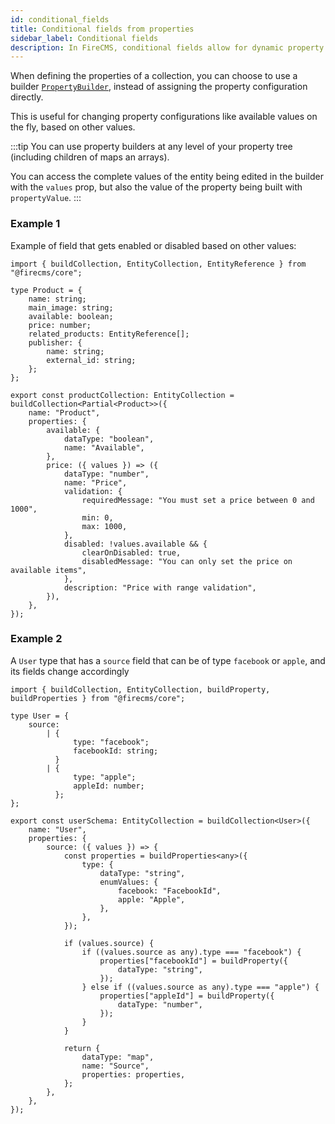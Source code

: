 ```yaml
---
id: conditional_fields
title: Conditional fields from properties
sidebar_label: Conditional fields
description: In FireCMS, conditional fields allow for dynamic property configurations within your collection schemas, offering responsive interfaces that adapt to other property values in real time. The `PropertyBuilder` function enables you to construct properties whose attributes, such as enabled or disabled states, are determined by the values of other fields in the entity. This is particularly useful when you want to create intuitive forms that change based on user input or data context, ensuring a seamless content management experience. Whether you're working with boolean toggles or conditional property types like in user authentication sources, FireCMS's conditional fields are essential tools for building flexible and user-responsive CMS platforms.
---
```


When defining the properties of a collection, you can choose to use a builder
[`PropertyBuilder`](../api/type-aliases/PermissionsBuilder), instead of assigning the
property configuration directly.

This is useful for changing property configurations like available values on the
fly, based on other values.

:::tip
You can use property builders at any level of your property tree
(including children of maps an arrays).

You can access the complete values of the entity being edited in the builder
with the `values` prop, but also the value of the property being built with
`propertyValue`.
:::

### Example 1

Example of field that gets enabled or disabled based on other values:

```tsx
import { buildCollection, EntityCollection, EntityReference } from "@firecms/core";

type Product = {
    name: string;
    main_image: string;
    available: boolean;
    price: number;
    related_products: EntityReference[];
    publisher: {
        name: string;
        external_id: string;
    };
};

export const productCollection: EntityCollection = buildCollection<Partial<Product>>({
    name: "Product",
    properties: {
        available: {
            dataType: "boolean",
            name: "Available",
        },
        price: ({ values }) => ({
            dataType: "number",
            name: "Price",
            validation: {
                requiredMessage: "You must set a price between 0 and 1000",
                min: 0,
                max: 1000,
            },
            disabled: !values.available && {
                clearOnDisabled: true,
                disabledMessage: "You can only set the price on available items",
            },
            description: "Price with range validation",
        }),
    },
});
```

### Example 2

A `User` type that has a `source` field that can be of type `facebook`
or `apple`, and its fields change accordingly

```tsx
import { buildCollection, EntityCollection, buildProperty, buildProperties } from "@firecms/core";

type User = {
    source:
        | {
              type: "facebook";
              facebookId: string;
          }
        | {
              type: "apple";
              appleId: number;
          };
};

export const userSchema: EntityCollection = buildCollection<User>({
    name: "User",
    properties: {
        source: ({ values }) => {
            const properties = buildProperties<any>({
                type: {
                    dataType: "string",
                    enumValues: {
                        facebook: "FacebookId",
                        apple: "Apple",
                    },
                },
            });

            if (values.source) {
                if ((values.source as any).type === "facebook") {
                    properties["facebookId"] = buildProperty({
                        dataType: "string",
                    });
                } else if ((values.source as any).type === "apple") {
                    properties["appleId"] = buildProperty({
                        dataType: "number",
                    });
                }
            }

            return {
                dataType: "map",
                name: "Source",
                properties: properties,
            };
        },
    },
});
```
